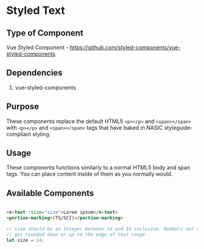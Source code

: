 # Styled Text

## Type of Component

Vue Styled Component - https://github.com/styled-components/vue-styled-components

## Dependencies

1. vue-styled-components

## Purpose

These components replace the default HTML5 `<p></p>` and `<span></span>` with `<p></p>` and `<span></span>` tags that have baked in NASIC styleguide-compliant styling.

## Usage

These components functions similarly to a normal HTML5 body and span tags. You can place content inside of them as you normally would.

## Available Components

```html

<n-text :size="size">Lorem ipsum</n-text>
<portion-marking>(TS/SCI)</portion-marking>

```

```javascript
// size should be an Integer between 14 and 16 inclusive. Numbers out of that range
// get rounded down or up to the edge of that range
let size = 14;
```
